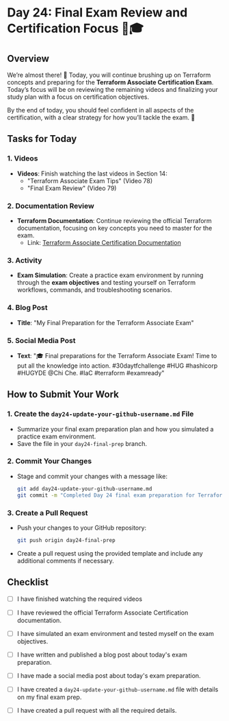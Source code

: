 # Day 24: Final Exam Review and Certification Focus 🎯🎓

## Overview

We’re almost there! 🚀 Today, you will continue brushing up on Terraform concepts and preparing for the **Terraform Associate Certification Exam**. Today’s focus will be on reviewing the remaining videos and finalizing your study plan with a focus on certification objectives.

By the end of today, you should feel confident in all aspects of the certification, with a clear strategy for how you’ll tackle the exam. 🎯

## Tasks for Today

### 1. **Videos**
   - **Videos**: Finish watching the last videos in Section 14:
     - "Terraform Associate Exam Tips" (Video 78)
     - "Final Exam Review" (Video 79)

### 2. **Documentation Review**
   - **Terraform Documentation**: Continue reviewing the official Terraform documentation, focusing on key concepts you need to master for the exam.
     - Link: [Terraform Associate Certification Documentation](https://developer.hashicorp.com/terraform/tutorials/certification-003/associate-study-003)

### 3. **Activity**
   - **Exam Simulation**: Create a practice exam environment by running through the **exam objectives** and testing yourself on Terraform workflows, commands, and troubleshooting scenarios.

### 4. **Blog Post**
   - **Title**: "My Final Preparation for the Terraform Associate Exam"

### 5. **Social Media Post**
   - **Text**: "🎓 Final preparations for the Terraform Associate Exam! Time to put all the knowledge into action. #30daytfchallenge #HUG #hashicorp #HUGYDE @Chi Che. #IaC #terraform #examready"

## How to Submit Your Work

### 1. **Create the `day24-update-your-github-username.md` File**
   - Summarize your final exam preparation plan and how you simulated a practice exam environment.
   - Save the file in your `day24-final-prep` branch.

### 2. **Commit Your Changes**
   - Stage and commit your changes with a message like:
     ```bash
     git add day24-update-your-github-username.md
     git commit -m "Completed Day 24 final exam preparation for Terraform"
     ```

### 3. **Create a Pull Request**
   - Push your changes to your GitHub repository:
     ```bash
     git push origin day24-final-prep
     ```
   - Create a pull request using the provided template and include any additional comments if necessary.

## Checklist

- [ ] I have finished watching the required videos
- [ ] I have reviewed the official Terraform Associate Certification documentation.
- [ ] I have simulated an exam environment and tested myself on the exam objectives.
- [ ] I have written and published a blog post about today's exam preparation.
- [ ] I have made a social media post about today's exam preparation.
- [ ] I have created a `day24-update-your-github-username.md` file with details on my final exam prep.
- [ ] I have created a pull request with all the required details.





